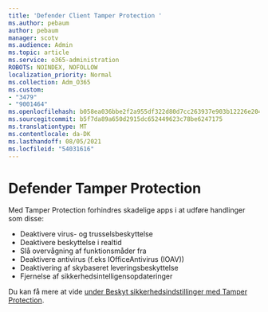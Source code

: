 ```yaml
---
title: 'Defender Client Tamper Protection '
ms.author: pebaum
author: pebaum
manager: scotv
ms.audience: Admin
ms.topic: article
ms.service: o365-administration
ROBOTS: NOINDEX, NOFOLLOW
localization_priority: Normal
ms.collection: Adm_O365
ms.custom:
- "3479"
- "9001464"
ms.openlocfilehash: b058ea036bbe2f2a955df322d80d7cc263937e903b12226e204b24432035f06e
ms.sourcegitcommit: b5f7da89a650d2915dc652449623c78be6247175
ms.translationtype: MT
ms.contentlocale: da-DK
ms.lasthandoff: 08/05/2021
ms.locfileid: "54031616"
---
```

# <a name="defender-tamper-protection"></a>Defender Tamper Protection 

Med Tamper Protection forhindres skadelige apps i at udføre handlinger som disse:

- Deaktivere virus- og trusselsbeskyttelse
- Deaktivere beskyttelse i realtid
- Slå overvågning af funktionsmåder fra
- Deaktivere antivirus (f.eks IOfficeAntivirus (IOAV))
- Deaktivering af skybaseret leveringsbeskyttelse
- Fjernelse af sikkerhedsintelligensopdateringer

Du kan få mere at vide [under Beskyt sikkerhedsindstillinger med Tamper Protection](https://docs.microsoft.com/windows/security/threat-protection/windows-defender-antivirus/prevent-changes-to-security-settings-with-tamper-protection).